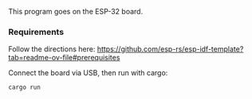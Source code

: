 This program goes on the ESP-32 board.

### Requirements

Follow the directions here: https://github.com/esp-rs/esp-idf-template?tab=readme-ov-file#prerequisites

Connect the board via USB, then run with cargo:
```bash
cargo run
```
